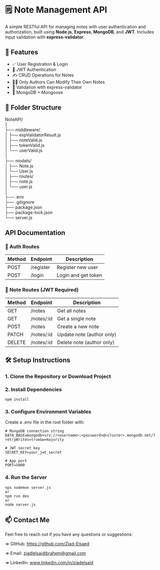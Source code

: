 # 🗒️ Note Management API

A simple RESTful API for managing notes with user authentication and authorization, built using **Node.js**, **Express**, **MongoDB**, and **JWT**. Includes input validation with **express-validator**.

## 🚀 Features

- ✅ User Registration & Login
- 🔐 JWT Authentication
- ✍️ CRUD Operations for Notes
- 🧑‍💻 Only Authors Can Modify Their Own Notes
- 🚪 Validation with express-validator
- 💾 MongoDB + Mongoose

## 📁 Folder Structure

NoteAPI/  
│  
├── middleware/  
│ ├── expValidatorResult.js  
│ ├── noteValid.js  
│ ├── tokenValid.js  
│ └── userValid.js  
│  
├── models/  
│ ├── Note.js  
│ └── User.js  
│
├── routes/  
│ ├── note.js  
│ └── user.js  
│  
├── .env  
├── .gitignore  
├── package.json  
├── package-lock.json  
└── server.js  

## API Documentation

### 🔐 Auth Routes
| Method | Endpoint  | Description         |
| ------ | --------- | ------------------- |
| POST   | /register | Register new user   |
| POST   | /login    | Login and get token |

### 📝 Note Routes (JWT Required)
| Method | Endpoint    | Description               |
| ------ | ----------- | ------------------------- |
| GET    | /notes      | Get all notes             |
| GET    | /notes/\:id | Get a single note         |
| POST   | /notes      | Create a new note         |
| PATCH  | /notes/\:id | Update note (author only) |
| DELETE | /notes/\:id | Delete note (author only) |


## 🛠 Setup Instructions

### 1. Clone the Repository or Download Project

### 2. Install Dependencies
```npm install```

### 3. Configure Environment Variables 
Create a .env file in the root folder with:
```
# MongoDB connection string
DATA_BASE=mongodb+srv://<username>:<password>@<cluster>.mongodb.net/?retryWrites=true&w=majority

# JWT secret key
SECRET_KEY=your_jwt_secret

# App port
PORT=5000
```
### 4. Run the Server
```
npx nodemon server.js
or 
npm run dev
or
node server.js
```

## 📫 Contact Me
Feel free to reach out if you have any questions or suggestions:

=> GitHub: https://github.com/Ziad-Elsaed  

=> Email: ziadlelsaidibrahem@gmail.com  

=> LinkedIn: www.linkedin.com/in/ziadelsaid  










